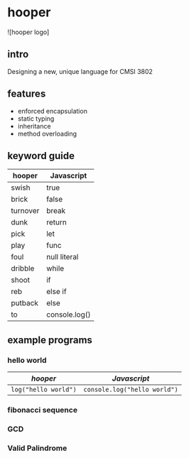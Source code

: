 # hooper
![hooper logo]

## intro

Designing a new, unique language for CMSI 3802

## features

- enforced encapsulation
- static typing
- inheritance
- method overloading

## keyword guide

| hooper   | Javascript    |
| -------- | ------------- |
| swish    | true          |
| brick    | false         |
| turnover | break         |
| dunk     | return        |
| pick     | let           |
| play     | func          |
| foul     | null literal  |
| dribble  | while         |
| shoot    | if            |
| reb      | else if       |
| putback  | else          |
| to       | console.log() |

## example programs

### hello world
| _hooper_   | _Javascript_    |
| -------- | ------------- |
| `log("hello world")`    | `console.log("hello world")`       |

### fibonacci sequence

### GCD

### Valid Palindrome
